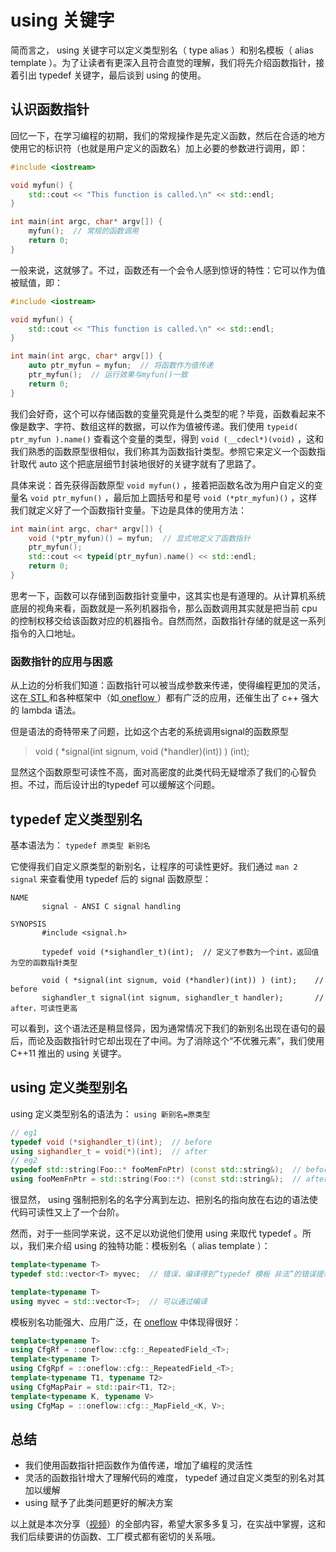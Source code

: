 # using 关键字

简而言之， using 关键字可以定义类型别名（ type alias ）和别名模板（ alias template ）。为了让读者有更深入且符合直觉的理解，我们将先介绍函数指针，接着引出 typedef 关键字，最后谈到 using 的使用。

## 认识函数指针

回忆一下，在学习编程的初期，我们的常规操作是先定义函数，然后在合适的地方使用它的标识符（也就是用户定义的函数名）加上必要的参数进行调用，即：

```c++
#include <iostream>

void myfun() {
	std::cout << "This function is called.\n" << std::endl;
}

int main(int argc, char* argv[]) {
	myfun();  // 常规的函数调用
	return 0;
}
```

一般来说，这就够了。不过，函数还有一个会令人感到惊讶的特性：它可以作为值被赋值，即：

```c++
#include <iostream>

void myfun() {
	std::cout << "This function is called.\n" << std::endl;
}

int main(int argc, char* argv[]) {
	auto ptr_myfun = myfun;  // 将函数作为值传递
	ptr_myfun();  // 运行效果与myfun()一致
	return 0;
}
```

我们会好奇，这个可以存储函数的变量究竟是什么类型的呢？毕竟，函数看起来不像是数字、字符、数组这样的数据，可以作为值被传递。我们使用 `typeid( ptr_myfun ).name()` 查看这个变量的类型，得到 `void (__cdecl*)(void)` ，这和我们熟悉的函数原型很相似，我们称其为函数指针类型。参照它来定义一个函数指针取代 auto 这个把底层细节封装地很好的关键字就有了思路了。

具体来说：首先获得函数原型 `void myfun()` ，接着把函数名改为用户自定义的变量名 `void ptr_myfun()` ，最后加上圆括号和星号 `void (*ptr_myfun)()` ，这样我们就定义好了一个函数指针变量。下边是具体的使用方法：

```c++
int main(int argc, char* argv[]) {
	void (*ptr_myfun)() = myfun;  // 显式地定义了函数指针
	ptr_myfun();
	std::cout << typeid(ptr_myfun).name() << std::endl;
	return 0;
}
```

思考一下，函数可以存储到函数指针变量中，这其实也是有道理的。从计算机系统底层的视角来看，函数就是一系列机器指令，那么函数调用其实就是把当前 cpu 的控制权移交给该函数对应的机器指令。自然而然，函数指针存储的就是这一系列指令的入口地址。

### 函数指针的应用与困惑

从上边的分析我们知道：函数指针可以被当成参数来传递，使得编程更加的灵活，这在[ STL ](https://github.com/microsoft/STL/blob/main/stl/src/cthread.cpp#L109)和各种框架中（如[ oneflow ](https://github.com/Oneflow-Inc/oneflow/blob/master/oneflow/core/intrusive/ref.h#L58)）都有广泛的应用，还催生出了 c++ 强大的 lambda 语法。

但是语法的奇特带来了问题，比如这个古老的系统调用signal的函数原型

> void ( \*signal(int signum, void (\*handler)(int)) ) (int);

显然这个函数原型可读性不高，面对高密度的此类代码无疑增添了我们的心智负担。不过，而后设计出的typedef 可以缓解这个问题。

## typedef 定义类型别名

基本语法为： `typedef 原类型 新别名`

它使得我们自定义原类型的新别名，让程序的可读性更好。我们通过 `man 2 signal` 来查看使用 typedef 后的 signal 函数原型：

```
NAME
       signal - ANSI C signal handling

SYNOPSIS
       #include <signal.h>

       typedef void (*sighandler_t)(int);  // 定义了参数为一个int，返回值为空的函数指针类型
       
       void ( *signal(int signum, void (*handler)(int)) ) (int);	// before
       sighandler_t signal(int signum, sighandler_t handler);  		// after，可读性更高
```

可以看到，这个语法还是稍显怪异，因为通常情况下我们的新别名出现在语句的最后，而论及函数指针时它却出现在了中间。为了消除这个“不优雅元素”，我们使用 C++11 推出的 using 关键字。

## using 定义类型别名

using 定义类型别名的语法为： `using 新别名=原类型`

```c++
// eg1
typedef void (*sighandler_t)(int);  // before
using sighandler_t = void(*)(int);  // after
// eg2
typedef std::string(Foo::* fooMemFnPtr) (const std::string&);  // before
using fooMemFnPtr = std::string(Foo::*) (const std::string&);  // after
```

很显然， using 强制把别名的名字分离到左边、把别名的指向放在右边的语法使代码可读性又上了一个台阶。

然而，对于一些同学来说，这不足以劝说他们使用 using 来取代 typedef 。所以，我们来介绍 using 的独特功能：模板别名（ alias template ）：

```c++
template<typename T>
typedef std::vector<T> myvec;  // 错误，编译得到“typedef 模板 非法”的错误提示

template<typename T>
using myvec = std::vector<T>;  // 可以通过编译
```

模板别名功能强大、应用广泛，在 [oneflow](https://github.com/Oneflow-Inc/oneflow/blob/master/oneflow/core/common/cfg.h#L30-L36) 中体现得很好：

```c++
template<typename T>
using CfgRf = ::oneflow::cfg::_RepeatedField_<T>;
template<typename T>
using CfgRpf = ::oneflow::cfg::_RepeatedField_<T>;
template<typename T1, typename T2>
using CfgMapPair = std::pair<T1, T2>;
template<typename K, typename V>
using CfgMap = ::oneflow::cfg::_MapField_<K, V>;
```

## 总结

- 我们使用函数指针把函数作为值传递，增加了编程的灵活性
- 灵活的函数指针增大了理解代码的难度， typedef 通过自定义类型的别名对其加以缓解
- using 赋予了此类问题更好的解决方案

以上就是本次分享（[视频](https://www.bilibili.com/video/BV1Cq4y1A7Zk)）的全部内容，希望大家多多复习，在实战中掌握，这和我们后续要讲的仿函数、工厂模式都有密切的关系哦。
